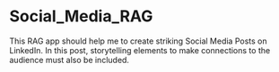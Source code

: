 # Social_Media_RAG
This RAG app should help me to create striking Social Media Posts on LinkedIn. In this post, storytelling elements to make connections to the audience must also be included. 
